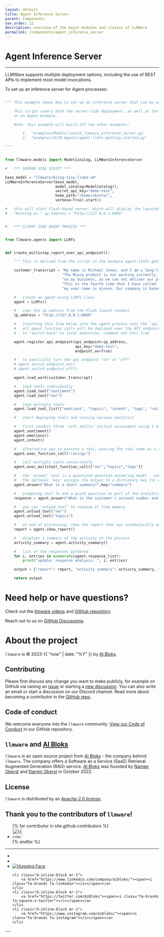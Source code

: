 ```yaml
---
layout: default
title: Agent Inference Server 
parent: Components
nav_order: 12
description: overview of the major modules and classes of LLMWare  
permalink: /components/agent_inference_server
---
```

# Agent Inference Server
---

LLMWare supports multiple deployment options, including the use of REST APIs to implement most model invocations.  

To set up an inference server for Agent processes:  

```python

""" This example shows how to set up an inference server that can be used in conjunction with agent-based workflows.

    This script covers both the server-side deployment, as well as the steps taken on the client-side to deploy
    in an Agent example.

    Note: this example will build off two other examples:

        1.  "examples/Models/launch_llmware_inference_server.py"
        2.  "examples/SLIM-Agents/agent-llmfx-getting-started.py"

"""


from llmware.models import ModelCatalog, LLMWareInferenceServer

#   *** SERVER SIDE SCRIPT ***

base_model = "llmware/bling-tiny-llama-v0"
LLMWareInferenceServer(base_model,
                       model_catalog=ModelCatalog(),
                       secret_api_key="demo-test",
                       home_path="/home/ubuntu/",
                       verbose=True).start()

#   this will start Flask-based server, which will display the launched IP address and port, e.g.,
#   "Running on " ip_address = "http://127.0.0.1:8080"


#   *** CLIENT SIDE AGENT PROCESS ***


from llmware.agents import LLMfx


def create_multistep_report_over_api_endpoint():

    """ This is derived from the script in the example agent-llmfx-getting-started.py. """

    customer_transcript = "My name is Michael Jones, and I am a long-time customer.  " \
                          "The Mixco product is not working currently, and it is having a negative impact " \
                          "on my business, as we can not deliver our products while it is down. " \
                          "This is the fourth time that I have called.  My account number is 93203, and " \
                          "my user name is mjones. Our company is based in Tampa, Florida."

    #   create an agent using LLMfx class
    agent = LLMfx()

    #   copy the ip address from the Flask launch readout
    ip_address = "http://127.0.0.1:8080"

    #   inserting this line below into the agent process sets the 'api endpoint' execution to "ON"
    #   all agent function calls will be deployed over the API endpoint on the remote inference server
    #   to "switch back" to local execution, comment out this line

    agent.register_api_endpoint(api_endpoint=ip_address,
                                api_key="demo-test",
                                endpoint_on=True)

    #   to explicitly turn the api endpoint "on" or "off"
    # agent.switch_endpoint_on()
    # agent.switch_endpoint_off()

    agent.load_work(customer_transcript)

    #   load tools individually
    agent.load_tool("sentiment")
    agent.load_tool("ner")

    #   load multiple tools
    agent.load_tool_list(["emotions", "topics", "intent", "tags", "ratings", "answer"])

    #   start deploying tools and running various analytics

    #   first conduct three 'soft skills' initial assessment using 3 different models
    agent.sentiment()
    agent.emotions()
    agent.intent()

    #   alternative way to execute a tool, passing the tool name as a string
    agent.exec_function_call("ratings")

    #   call multiple tools concurrently
    agent.exec_multitool_function_call(["ner","topics","tags"])

    #   the 'answer' tool is a quantized question-answering model - ask an 'inline' question
    #   the optional 'key' assigns the output to a dictionary key for easy consolidation
    agent.answer("What is a short summary?",key="summary")

    #   prompting tool to ask a quick question as part of the analytics
    response = agent.answer("What is the customer's account number and user name?", key="customer_info")

    #   you can 'unload_tool' to release it from memory
    agent.unload_tool("ner")
    agent.unload_tool("topics")

    #   at end of processing, show the report that was automatically aggregated by key
    report = agent.show_report()

    #   displays a summary of the activity in the process
    activity_summary = agent.activity_summary()

    #   list of the responses gathered
    for i, entries in enumerate(agent.response_list):
        print("update: response analysis: ", i, entries)

    output = {"report": report, "activity_summary": activity_summary, "journal": agent.journal}

    return output
```


Need help or have questions?
============================

Check out the [llmware videos](https://www.youtube.com/@llmware) and [GitHub repository](https://github.com/llmware-ai/llmware).

Reach out to us on [GitHub Discussions](https://github.com/llmware-ai/llmware/discussions).


# About the project

`llmware` is &copy; 2023-{{ "now" | date: "%Y" }} by [AI Bloks](https://www.aibloks.com/home).

## Contributing
Please first discuss any change you want to make publicly, for example on GitHub via raising an [issue](https://github.com/llmware-ai/llmware/issues) or starting a [new discussion](https://github.com/llmware-ai/llmware/discussions).
You can also write an email or start a discussion on our Discord channel.
Read more about becoming a contributor in the [GitHub repo](https://github.com/llmware-ai/llmware/blob/main/CONTRIBUTING.md).

## Code of conduct
We welcome everyone into the ``llmware`` community.
[View our Code of Conduct](https://github.com/llmware-ai/llmware/blob/main/CODE_OF_CONDUCT.md) in our GitHub repository.

## ``llmware`` and [AI Bloks](https://www.aibloks.com/home)
``llmware`` is an open source project from [AI Bloks](https://www.aibloks.com/home) - the company behind ``llmware``.
The company offers a Software as a Service (SaaS) Retrieval Augmented Generation (RAG) service.
[AI Bloks](https://www.aibloks.com/home) was founded by [Namee Oberst](https://www.linkedin.com/in/nameeoberst/) and [Darren Oberst](https://www.linkedin.com/in/darren-oberst-34a4b54/) in October 2022.

## License

`llmware` is distributed by an [Apache-2.0 license](https://github.com/llmware-ai/llmware/blob/main/LICENSE).

## Thank you to the contributors of ``llmware``!
<ul class="list-style-none">
{% for contributor in site.github.contributors %}
  <li class="d-inline-block mr-1">
     <a href="{{ contributor.html_url }}">
        <img src="{{ contributor.avatar_url }}" width="32" height="32" alt="{{ contributor.login }}">
    </a>
  </li>
{% endfor %}
</ul>


---
<ul class="list-style-none">
    <li class="d-inline-block mr-1">
        <a href="https://discord.gg/MhZn5Nc39h"><span><i class="fa-brands fa-discord"></i></span></a>
    </li>
    <li class="d-inline-block mr-1">
        <a href="https://www.youtube.com/@llmware"><span><i class="fa-brands fa-youtube"></i></span></a>
    </li>
 <li class="d-inline-block mr-1">
    <a href="https://huggingface.co/llmware"><span> <img src="https://huggingface.co/front/assets/huggingface_logo-noborder.svg" alt="Hugging Face" class="hugging-face-logo"/> </span></a>
     </li>

    <li class="d-inline-block mr-1">
        <a href="https://www.linkedin.com/company/aibloks/"><span><i class="fa-brands fa-linkedin"></i></span></a>
    </li>
    <li class="d-inline-block mr-1">
        <a href="https://twitter.com/AiBloks"><span><i class="fa-brands fa-square-x-twitter"></i></span></a>
    </li>
    <li class="d-inline-block mr-1">
        <a href="https://www.instagram.com/aibloks/"><span><i class="fa-brands fa-instagram"></i></span></a>
    </li>
</ul>
---

